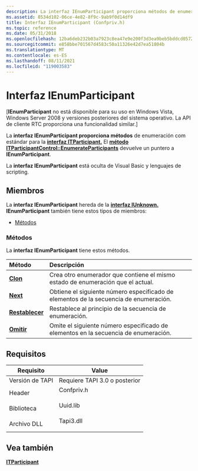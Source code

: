 ```yaml
---
description: La interfaz IEnumParticipant proporciona métodos de enumeración com estándar para la interfaz ITParticipant. El método ITParticipantControl::EnumerateParticipants devuelve un puntero a IEnumParticipant.
ms.assetid: 8534d102-06ce-4e82-8f9c-9ab9f0d14df9
title: Interfaz IEnumParticipant (Confpriv.h)
ms.topic: reference
ms.date: 05/31/2018
ms.openlocfilehash: 12ba6deb232b03a7923c8ea47e9e200f3d3ea9beb5bddcd0572e3cac4c2b6269
ms.sourcegitcommit: e858bbe701567d4583c50a11326e42d7ea51804b
ms.translationtype: MT
ms.contentlocale: es-ES
ms.lasthandoff: 08/11/2021
ms.locfileid: "119003583"
---
```

# <a name="ienumparticipant-interface"></a>Interfaz IEnumParticipant

\[**IEnumParticipant** no está disponible para su uso en Windows Vista, Windows Server 2008 y versiones posteriores del sistema operativo. La API de cliente RTC proporciona una funcionalidad similar.\]

La **interfaz IEnumParticipant proporciona métodos** de enumeración com estándar para la [**interfaz ITParticipant.**](itparticipant.md) El [**método ITParticipantControl::EnumerateParticipants**](itparticipantcontrol-enumerateparticipants.md) devuelve un puntero a **IEnumParticipant**.

La **interfaz IEnumParticipant** está oculta de Visual Basic y lenguajes de scripting.

## <a name="members"></a>Miembros

La **interfaz IEnumParticipant** hereda de la [**interfaz IUnknown.**](/windows/desktop/api/unknwn/nn-unknwn-iunknown) **IEnumParticipant** también tiene estos tipos de miembros:

-   [Métodos](#methods)

### <a name="methods"></a>Métodos

La **interfaz IEnumParticipant** tiene estos métodos.



| Método                                  | Descripción                                                                                        |
|:----------------------------------------|:---------------------------------------------------------------------------------------------------|
| [**Clon**](ienumparticipant-clone.md) | Crea otro enumerador que contiene el mismo estado de enumeración que el actual.<br/> |
| [**Next**](ienumparticipant-next.md)   | Obtiene el siguiente número especificado de elementos de la secuencia de enumeración.<br/>                 |
| [**Restablecer**](ienumparticipant-reset.md) | Restablece al principio de la secuencia de enumeración.<br/>                                    |
| [**Omitir**](ienumparticipant-skip.md)   | Omite el siguiente número especificado de elementos en la secuencia de enumeración.<br/>           |



 

## <a name="requirements"></a>Requisitos



| Requisito | Value |
|-------------------------|---------------------------------------------------------------------------------------|
| Versión de TAPI<br/> | Requiere TAPI 3.0 o posterior<br/>                                                 |
| Header<br/>       | <dl> <dt>Confpriv.h</dt> </dl> |
| Biblioteca<br/>      | <dl> <dt>Uuid.lib</dt> </dl>   |
| Archivo DLL<br/>          | <dl> <dt>Tapi3.dll</dt> </dl>  |



## <a name="see-also"></a>Vea también

<dl> <dt>

[**ITParticipant**](itparticipant.md)
</dt> </dl>

 

